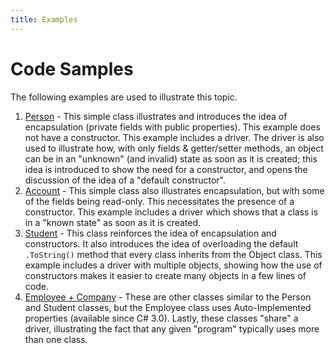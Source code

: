 ```yaml
---
title: Examples
---
```

# Code Samples

The following examples are used to illustrate this topic.

1. [Person](Person.md) - This simple class illustrates and introduces the idea of encapsulation (private fields with public properties). This example does not have a constructor. This example includes a driver. The driver is also used to illustrate how, with only fields & getter/setter methods, an object can be in an "unknown" (and invalid) state as soon as it is created; this idea is introduced to show the need for a constructor, and opens the discussion of the idea of a "default constructor".
2. [Account](Account.md) - This simple class also illustrates encapsulation, but with some of the fields being read-only. This necessitates the presence of a constructor. This example includes a driver which shows that a class is in a "known state" as soon as it is created.
3. [Student](Student.md) - This class reinforces the idea of encapsulation and constructors. It also introduces the idea of overloading the default `.ToString()` method that every class inherits from the Object class. This example includes a driver with multiple objects, showing how the use of constructors makes it easier to create many objects in a few lines of code.
4. [Employee + Company](Company.md) - These are other classes similar to the Person and Student classes, but the Employee class uses Auto-Implemented properties (available since C# 3.0). Lastly, these classes "share" a driver, illustrating the fact that any given "program" typically uses more than one class.
